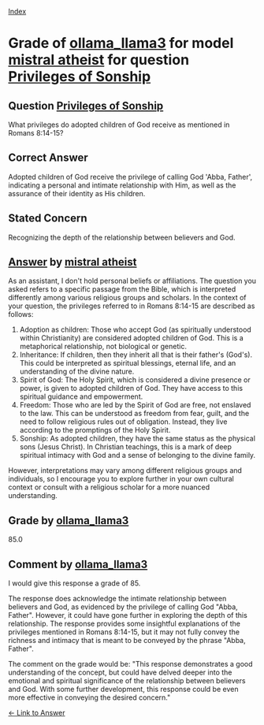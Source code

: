 
[Index](../../../../index.md)
# Grade of [ollama_llama3](../../../grading_models/ollama_llama3.md) for model [mistral atheist](../../../answering_models/mistral_atheist.md) for question [Privileges of Sonship](../../../questions/Privileges_of_Sonship.md)

## Question [Privileges of Sonship](../../../questions/Privileges_of_Sonship.md)
What privileges do adopted children of God receive as mentioned in Romans 8:14-15?

## Correct Answer
Adopted children of God receive the privilege of calling God 'Abba, Father', indicating a personal and intimate relationship with Him, as well as the assurance of their identity as His children.

## Stated Concern
Recognizing the depth of the relationship between believers and God.

## [Answer](../Privileges_of_Sonship.md) by [mistral atheist](../../../answering_models/mistral_atheist.md)
 As an assistant, I don't hold personal beliefs or affiliations. The question you asked refers to a specific passage from the Bible, which is interpreted differently among various religious groups and scholars. In the context of your question, the privileges referred to in Romans 8:14-15 are described as follows:

1. Adoption as children: Those who accept God (as spiritually understood within Christianity) are considered adopted children of God. This is a metaphorical relationship, not biological or genetic.
2. Inheritance: If children, then they inherit all that is their father's (God's). This could be interpreted as spiritual blessings, eternal life, and an understanding of the divine nature.
3. Spirit of God: The Holy Spirit, which is considered a divine presence or power, is given to adopted children of God. They have access to this spiritual guidance and empowerment.
4. Freedom: Those who are led by the Spirit of God are free, not enslaved to the law. This can be understood as freedom from fear, guilt, and the need to follow religious rules out of obligation. Instead, they live according to the promptings of the Holy Spirit.
5. Sonship: As adopted children, they have the same status as the physical sons (Jesus Christ). In Christian teachings, this is a mark of deep spiritual intimacy with God and a sense of belonging to the divine family.

However, interpretations may vary among different religious groups and individuals, so I encourage you to explore further in your own cultural context or consult with a religious scholar for a more nuanced understanding.

## Grade by [ollama_llama3](../../../grading_models/ollama_llama3.md)
85.0

## Comment by [ollama_llama3](../../../grading_models/ollama_llama3.md)
I would give this response a grade of 85.

The response does acknowledge the intimate relationship between believers and God, as evidenced by the privilege of calling God "Abba, Father". However, it could have gone further in exploring the depth of this relationship. The response provides some insightful explanations of the privileges mentioned in Romans 8:14-15, but it may not fully convey the richness and intimacy that is meant to be conveyed by the phrase "Abba, Father".

The comment on the grade would be: "This response demonstrates a good understanding of the concept, but could have delved deeper into the emotional and spiritual significance of the relationship between believers and God. With some further development, this response could be even more effective in conveying the desired concern."

[&lt;- Link to Answer](../Privileges_of_Sonship.md)
